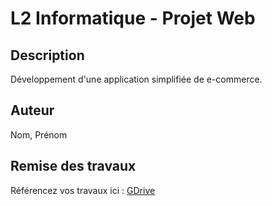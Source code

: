 # L2 Informatique - Projet Web

## Description

Développement d'une application simplifiée de e-commerce.

## Auteur

Nom, Prénom

## Remise des travaux

Référencez vos travaux ici : [GDrive](https://docs.google.com/spreadsheets/d/16ydvylkxeVydqQASeoj1vYBUgb6zJ1EWZZEMHhHzSQ8/edit?usp=sharing)